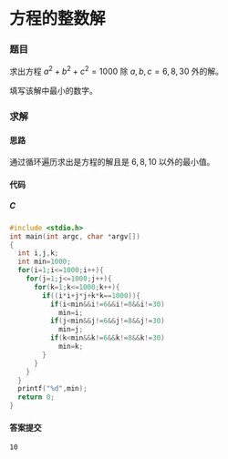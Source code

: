 # 方程的整数解

### 题目

求出方程 $a^{2}+b^{2}+c^{2}=1000$ 除 $a,b,c=6,8,30$ 外的解。

填写该解中最小的数字。

### 求解

#### 思路

通过循环遍历求出是方程的解且是 $6,8,10$ 以外的最小值。

#### 代码

##### C

```c
#include <stdio.h>
int main(int argc, char *argv[])
{
  int i,j,k;
  int min=1000;
  for(i=1;i<=1000;i++){
    for(j=1;j<=1000;j++){
      for(k=1;k<=1000;k++){
        if((i*i+j*j+k*k==1000)){
          if(i<min&&i!=6&&i!=8&&i!=30)
            min=i;
          if(j<min&&j!=6&&j!=8&&j!=30)
            min=j;
          if(k<min&&k!=6&&k!=8&&k!=30)
            min=k;
        }
      }
    }
  }
  printf("%d",min);
  return 0;
}
```

#### 答案提交

```
10
```


